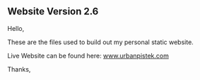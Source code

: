 ## Website Version 2.6

Hello, 

These are the files used to build out my personal static website. 

Live Website can be found here: www.urbanpistek.com

Thanks, 